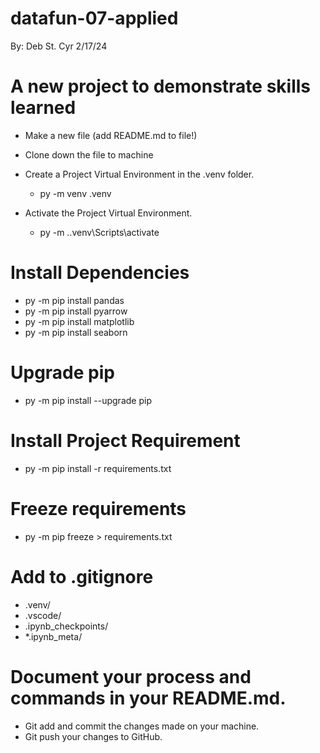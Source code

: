 # datafun-07-applied
By: Deb St. Cyr
2/17/24
# A new project to demonstrate skills learned
- Make a new file (add README.md to file!)
- Clone down the file to machine

- Create a Project Virtual Environment in the .venv folder.
    - py -m venv .venv
        
- Activate the Project Virtual Environment.
    - py -m .\.venv\Scripts\activate

 # Install Dependencies
 -  py -m pip install pandas
  - py -m pip install pyarrow
  - py -m pip install matplotlib
  - py -m pip install seaborn

# Upgrade pip
  - py -m pip install --upgrade pip

# Install Project Requirement
  - py -m pip install -r requirements.txt

# Freeze requirements
  - py -m pip freeze > requirements.txt

# Add to .gitignore
  - .venv/
  - .vscode/
  - .ipynb_checkpoints/
  - *.ipynb_meta/


# Document your process and commands in your README.md.
  - Git add and commit the changes made on your machine.
  - Git push your changes to GitHub.


